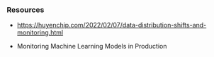 ### Resources
* https://huyenchip.com/2022/02/07/data-distribution-shifts-and-monitoring.html


* Monitoring Machine Learning Models in Production



